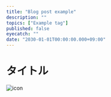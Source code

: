 ```yaml
---
title: "Blog post example"
description: ""
topics: ["Example tag"]
published: false
eyecatch: ""
date: "2030-01-01T00:00:00.000+09:00"
---
```


# タイトル

![icon](/images/icon.webp)
